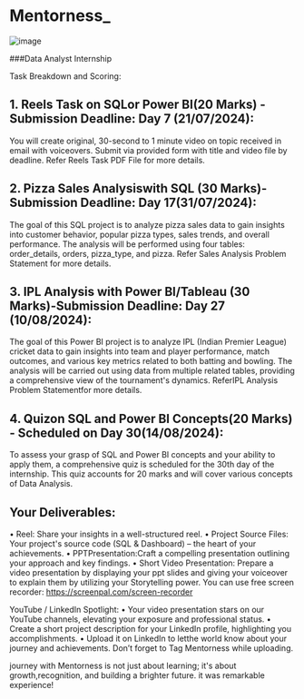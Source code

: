 # Mentorness_

![image](https://github.com/user-attachments/assets/8cc3be12-83a3-44dc-b598-a54211cfb919)

###Data Analyst Internship

Task Breakdown and Scoring:
## 1. Reels Task on SQLor Power BI(20 Marks) - Submission Deadline: Day 7 (21/07/2024):
You will create original, 30-second to 1 minute video on topic received in email with voiceovers. Submit
via provided form with title and video file by deadline.
Refer Reels Task PDF File for more details.
## 2. Pizza Sales Analysiswith SQL (30 Marks)- Submission Deadline: Day 17(31/07/2024):
The goal of this SQL project is to analyze pizza sales data to gain insights into customer behavior, popular
pizza types, sales trends, and overall performance. The analysis will be performed using four tables:
order_details, orders, pizza_type, and pizza.
Refer Sales Analysis Problem Statement for more details.
## 3. IPL Analysis with Power BI/Tableau (30 Marks)-Submission Deadline: Day 27 (10/08/2024):
The goal of this Power BI project is to analyze IPL (Indian Premier League) cricket data to gain insights
into team and player performance, match outcomes, and various key metrics related to both batting
and bowling. The analysis will be carried out using data from multiple related tables, providing a
comprehensive view of the tournament's dynamics.
ReferIPL Analysis Problem Statementfor more details.
## 4. Quizon SQL and Power BI Concepts(20 Marks) - Scheduled on Day 30(14/08/2024):
To assess your grasp of SQL and Power BI concepts and your ability to apply them, a comprehensive
quiz is scheduled for the 30th day of the internship. This quiz accounts for 20 marks and will cover
various concepts of Data Analysis.
## Your Deliverables:
• Reel: Share your insights in a well-structured reel.
• Project Source Files: Your project's source code (SQL & Dashboard) – the heart of your
achievements.
• PPTPresentation:Craft a compelling presentation outlining your approach and key findings.
• Short Video Presentation: Prepare a video presentation by displaying your ppt slides and giving
your voiceover to explain them by utilizing your Storytelling power. You can use free screen
recorder: https://screenpal.com/screen-recorder

YouTube / LinkedIn Spotlight:
• Your video presentation stars on our YouTube channels, elevating your exposure and
professional status.
• Create a short project description for your LinkedIn profile, highlighting you accomplishments.
• Upload it on LinkedIn to letthe world know about your journey and achievements. Don’t forget
to Tag Mentorness while uploading.

journey with Mentorness is not just about learning; it's about growth,recognition, and building
a brighter future. it was remarkable experience!
